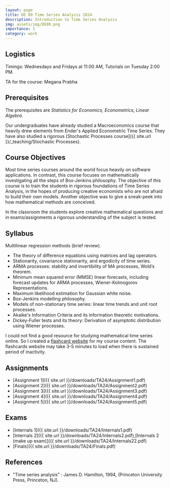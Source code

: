 ```yaml
---
layout: page
title: DE 09 Time Series Analysis 2024
description: Introduction to Time Series Analysis
img: assets/img/DE09.png
importance: 1
category: work
---
```

## Logistics 

Timings: Wednesdays and Fridays at 11:00 AM, Tutorials on Tuesday 2:00 PM.

TA for the course: Megana Prabha
## Prerequisites

The prerequisites are *Statistics for Economics, Econometrics, Linear Algebra.*

Our undergraduates have already studied a Macroeconomics course that heavily drew elements from Ender's Applied Econometric Time Series. They have also studied a rigorous [Stochastic Processes course]({{ site.url }}/_teaching/Stochastic Processes). 
## Course Objectives

Most time series courses around the world focus heavily on software applications.  In contrast, this course focuses on mathematically investigating all the steps of Box-Jenkins philosophy. The objective of this course is to train the students in rigorous foundations of Time Series Analysis, in the hopes of producing creative economists who are not afraid to build their own models. Another objective was to give a sneak-peek into how mathematical methods are conceived.

In the classroom the students explore creative mathematical questions and in exams/assignments a rigorous understanding of the subject is tested.
## Syllabus

Multilinear regression methods (brief review).

- The theory of difference equations using matrices and lag operators.
- Stationarity, covariance stationarity, and ergodicity of time series.
- ARMA processes: stability and invertibility of MA processes, Wold’s theorem.
- Minimum mean squared error (MMSE) linear forecasts, including forecast updates for ARMA processes, Wiener-Kolmogorov Representations.
- Maximum likelihood estimation for Gaussian white noise.
- Box-Jenkins modelling philosophy.
- Models of non-stationary time series: linear time trends and unit root processes.
- Akaike's Information Criteria and its information theoretic motivations.
- Dickey-Fuller tests and its theory: Derivation of asymptotic distribution using Wiener processes.

I could not find a good resource for studying mathematical time series online. So I created a [flashcard website](https://time-series-flashcards.onrender.com) for my course content. The flashcards website may take 3-5 minutes to load when there is sustained period of inactivity.
## Assignments

- [Assignment 1]({{ site.url }}/downloads/TA24/Assignment1.pdf)
- [Assignment 2]({{ site.url }}/downloads/TA24/Assignment2.pdf)
- [Assignment 3]({{ site.url }}/downloads/TA24/Assignment3.pdf)
- [Assignment 4]({{ site.url }}/downloads/TA24/Assignment4.pdf) 
- [Assignment 5]({{ site.url }}/downloads/TA24/Assignment5.pdf)

## Exams
- [Internals 1]({{ site.url }}/downloads/TA24/Internals1.pdf)
-  [Internals 2]({{ site.url }}/downloads/TA24/Internals2.pdf),[Internals 2 (make up exam)]({{ site.url }}/downloads/TA24/Internals22.pdf)
-  [Finals]({{ site.url }}/downloads/TA24/Finals.pdf)

## References
- "Time series analysis" : James D. Hamilton, 1994, (Princeton University Press, Princeton, NJ).
